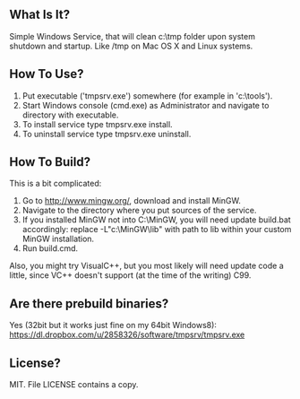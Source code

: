 ## What Is It?

Simple Windows Service, that will clean c:\tmp folder upon system shutdown and startup. Like /tmp on Mac OS X and Linux systems.

## How To Use?

1. Put executable ('tmpsrv.exe') somewhere (for example in 'c:\tools\').
2. Start Windows console (cmd.exe) as Administrator and navigate to directory with executable.
3. To install service type tmpsrv.exe install.
4. To uninstall service type tmpsrv.exe uninstall.

## How To Build?

This is a bit complicated:

1. Go to http://www.mingw.org/, download and install MinGW.
2. Navigate to the directory where you put sources of the service.
3. If you installed MinGW not into C:\MinGW, you will need update build.bat accordingly: replace -L"c:\MinGW\lib" with path to lib within your custom MinGW installation.
4. Run build.cmd.

Also, you might try VisualC++, but you most likely will need update code a little, since VC++ doesn't support (at the time of the writing) C99.

## Are there prebuild binaries?
Yes (32bit but it works just fine on my 64bit Windows8): https://dl.dropbox.com/u/2858326/software/tmpsrv/tmpsrv.exe

## License?
MIT. File LICENSE contains a copy.
